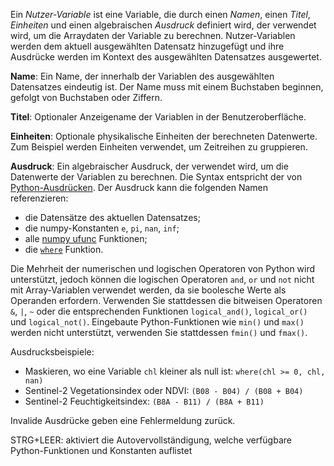 Ein _Nutzer-Variable_ ist eine Variable, die durch einen _Namen_, einen 
_Titel_, _Einheiten_ und einen algebraischen _Ausdruck_ definiert wird, der 
verwendet wird, um die Arraydaten der Variable zu berechnen. Nutzer-Variablen 
werden dem aktuell ausgewählten Datensatz hinzugefügt und ihre Ausdrücke 
werden im Kontext des ausgewählten Datensatzes ausgewertet.

**Name**: Ein Name, der innerhalb der Variablen des ausgewählten Datensatzes 
eindeutig ist. Der Name muss mit einem Buchstaben beginnen, gefolgt von 
Buchstaben oder Ziffern.

**Titel**: Optionaler Anzeigename der Variablen in der Benutzeroberfläche.

**Einheiten**: Optionale physikalische Einheiten der berechneten Datenwerte. 
Zum Beispiel werden Einheiten verwendet, um Zeitreihen zu gruppieren.

**Ausdruck**: Ein algebraischer Ausdruck, der verwendet wird, um die Datenwerte 
der Variablen zu berechnen. Die Syntax entspricht der von [Python-Ausdrücken](https://docs.python.org/3/reference/expressions.html). 
Der Ausdruck kann die folgenden Namen referenzieren:
- die Datensätze des aktuellen Datensatzes;
- die numpy-Konstanten `e`, `pi`, `nan`, `inf`;
- alle [numpy ufunc](https://numpy.org/doc/stable/reference/ufuncs.html) Funktionen;
- die [`where`](https://docs.xarray.dev/en/stable/generated/xarray.where.html) Funktion.

Die Mehrheit der numerischen und logischen Operatoren von Python wird 
unterstützt, jedoch können die logischen Operatoren `and`, `or` und `not` nicht 
mit Array-Variablen verwendet werden, da sie boolesche Werte als Operanden 
erfordern. Verwenden Sie stattdessen die bitweisen Operatoren `&`, `|`, `~` oder 
die entsprechenden Funktionen `logical_and()`, `logical_or()` und `logical_not()`. 
Eingebaute Python-Funktionen wie `min()` und `max()` werden nicht unterstützt, 
verwenden Sie stattdessen `fmin()` und `fmax()`.

Ausdrucksbeispiele:

- Maskieren, wo eine Variable `chl` kleiner als null ist: `where(chl >= 0, chl, nan)`
- Sentinel-2 Vegetationsindex oder NDVI: `(B08 - B04) / (B08 + B04)`
- Sentinel-2 Feuchtigkeitsindex: `(B8A - B11) / (B8A + B11)`

Invalide Ausdrücke geben eine Fehlermeldung zurück.

STRG+LEER: aktiviert die Autovervollständigung, welche verfügbare 
Python-Funktionen und Konstanten auflistet
